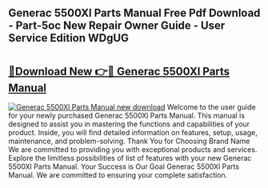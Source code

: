 ## Generac 5500Xl Parts Manual Free Pdf Download - Part-5oc New Repair Owner Guide - User Service Edition WDgUG

# <h2><a href="http://bc64888.oget.top/?id=Generac+5500Xl+Parts+Manual">🔗Download New 👉🔴 Generac 5500Xl Parts Manual</a></h2>

[![Generac 5500Xl Parts Manual new download](https://i.imgur.com/5g1atiW.png)](http://bc64888.oget.top/?id=Generac+5500Xl+Parts+Manual)
Welcome to the user guide for your newly purchased Generac 5500Xl Parts Manual. This manual is designed to assist you in mastering the functions and capabilities of your product. Inside, you will find detailed information on features, setup, usage, maintenance, and problem-solving. Thank You for Choosing Brand Name We are committed to providing you with exceptional products and services. Explore the limitless possibilities of list of features with your new Generac 5500Xl Parts Manual. Your Success is Our Goal Generac 5500Xl Parts Manual. We are committed to ensuring your complete satisfaction.
